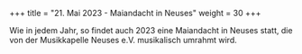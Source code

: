 +++
title = "21. Mai 2023 - Maiandacht in Neuses"
weight = 30
+++

Wie in jedem Jahr, so findet auch 2023 eine Maiandacht in Neuses statt, die von der Musikkapelle Neuses e.V. musikalisch umrahmt wird.